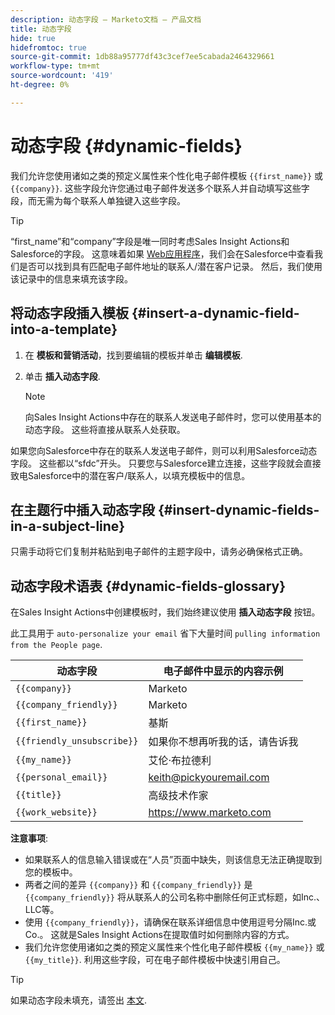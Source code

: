 ```yaml
---
description: 动态字段 — Marketo文档 — 产品文档
title: 动态字段
hide: true
hidefromtoc: true
source-git-commit: 1db88a95777df43c3cef7ee5cabada2464329661
workflow-type: tm+mt
source-wordcount: '419'
ht-degree: 0%

---
```


# 动态字段 {#dynamic-fields}

我们允许您使用诸如之类的预定义属性来个性化电子邮件模板 `{{first_name}}` 或 `{{company}}`. 这些字段允许您通过电子邮件发送多个联系人并自动填写这些字段，而无需为每个联系人单独键入这些字段。

>[!TIP]
>
>“first_name”和“company”字段是唯一同时考虑Sales Insight Actions和Salesforce的字段。 这意味着如果 [Web应用程序](https://toutapp.com/login)，我们会在Salesforce中查看我们是否可以找到具有匹配电子邮件地址的联系人/潜在客户记录。 然后，我们使用该记录中的信息来填充该字段。

## 将动态字段插入模板 {#insert-a-dynamic-field-into-a-template}

1. 在 **模板和营销活动**，找到要编辑的模板并单击 **编辑模板**.

1. 单击 **插入动态字段**.

   >[!NOTE]
   >
   >向Sales Insight Actions中存在的联系人发送电子邮件时，您可以使用基本的动态字段。 这些将直接从联系人处获取。

如果您向Salesforce中存在的联系人发送电子邮件，则可以利用Salesforce动态字段。 这些都以“sfdc”开头。 只要您与Salesforce建立连接，这些字段就会直接致电Salesforce中的潜在客户/联系人，以填充模板中的信息。

## 在主题行中插入动态字段 {#insert-dynamic-fields-in-a-subject-line}

只需手动将它们复制并粘贴到电子邮件的主题字段中，请务必确保格式正确。

## 动态字段术语表 {#dynamic-fields-glossary}

在Sales Insight Actions中创建模板时，我们始终建议使用 **插入动态字段** 按钮。

此工具用于 `auto-personalize your email` 省下大量时间 `pulling information from the People page`.

| 动态字段 | 电子邮件中显示的内容示例 |
|---|---|
| `{{company}}` | Marketo |
| `{{company_friendly}}` | Marketo |
| `{{first_name}}` | 基斯 |
| `{{friendly_unsubscribe}}` | 如果你不想再听我的话，请告诉我 |
| `{{my_name}}` | 艾伦·布拉德利 |
| `{{personal_email}}` | keith@pickyouremail.com |
| `{{title}}` | 高级技术作家 |
| `{{work_website}}` | https://www.marketo.com |

**注意事项**:

* 如果联系人的信息输入错误或在“人员”页面中缺失，则该信息无法正确提取到您的模板中。
* 两者之间的差异 `{{company}}` 和 `{{company_friendly}}` 是 `{{company_friendly}}` 将从联系人的公司名称中删除任何正式标题，如Inc.、 LLC等。
* 使用 `{{company_friendly}}`，请确保在联系详细信息中使用逗号分隔Inc.或Co.。 这就是Sales Insight Actions在提取值时如何删除内容的方式。
* 我们允许您使用诸如之类的预定义属性来个性化电子邮件模板 `{{my_name}}` 或 `{{my_title}}`. 利用这些字段，可在电子邮件模板中快速引用自己。

>[!TIP]
>
>如果动态字段未填充，请签出 [本文](/help/marketo/product-docs/marketo-sales-insight/actions/faq/why-arent-my-dynamic-fields-filling-out).
